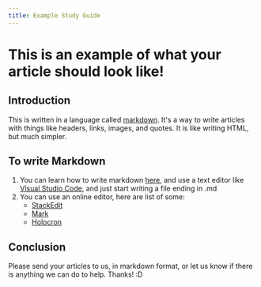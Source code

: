 ```yaml
---
title: Example Study Guide
---
```


# This is an example of what your article should look like!

## Introduction

This is written in a language called [markdown](https://www.markdownguide.org/). It's a way to write articles with things like headers, links, images, and quotes. It is like writing HTML, but much simpler.

## To write Markdown

1. You can learn how to write markdown [here](https://commonmark.org/help/tutorial/index.html), and use a text editor like [Visual Studio Code](https://code.visualstudio.com/), and just start writing a file ending in .md
2. You can use an online editor, here are list of some:
    - [StackEdit](https://stackedit.io/app)
    - [Mark](https://mark.barelyhuman.dev/)
    - [Holocron](https://holocron.so/markdown-editor)

## Conclusion

Please send your articles to us, in markdown format, or let us know if there is anything we can do to help. Thanks! :D
